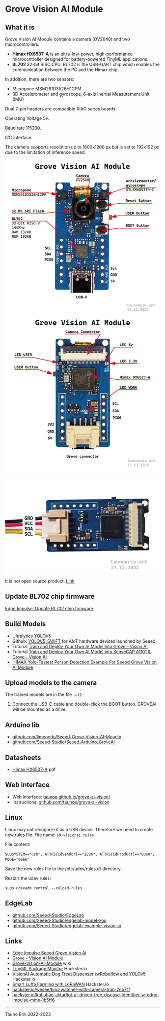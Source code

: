 # Grove Vision AI Module

## What it is

Grove Vision AI Module contains a camera (OV2640) and two microcontrollers.

- **Himax HX6537-A** is an ultra-low-power, high-performance microcontroller designed for battery-powered TinyML applications.
- **BL702** 32-bit RISC CPU. BL702 is the USB-UART chip which enables the communication between the PC and the Himax chip.

In addition, there are two sensors:

- Micropone MSM261D3526H1CPM
- 3D Accelerometer and gyroscope,  6-axis Inertial Measurement Unit (IMU)

Dual 7-pin headers are compatible XIAO series boards.

Operating Voltage 5v.

Baud rate 115200.

I2C interface.

The camera supports resolution up to 1600x1200 px but is set to 192x192 px due to the limitation of inference speed.

![Vision AI Module Front](img/Grove_vision_ai-01.jpg)
![Vision AI Module Back](img/Grove_vision_ai-02.jpg)

![Grove pins](img/Grove_pins-01.jpg)

It is not open source product. [Link](https://forum.seeedstudio.com/t/possibility-on-writing-custom-firmware-for-grove-vision-ai-module/266540/6)

## Update BL702 chip firmware

[Edge Impulse: Update BL702 chip firmware](https://docs.edgeimpulse.com/docs/development-platforms/officially-supported-mcu-targets/seeed-grove-vision-ai#1.-update-bl702-chip-firmware)

## Build Models

- [Ultralytics YOLOv5](https://ultralytics.com/yolov5)
- Github: [YOLOV5-SWIFT](https://github.com/Seeed-Studio/yolov5-swift) for AIoT hardware devices launched by Seeed
- Tutorial [Train and Deploy Your Own AI Model Into Grove - Vision AI](https://wiki.seeedstudio.com/Train-Deploy-AI-Model/)
- Tutorial [Train and Deploy Your Own AI Model Into SenseCAP A1101 & Grove - Vision AI](https://wiki.seeedstudio.com/Train-Deploy-AI-Model-A1101-Grove-Vision-AI/)
- [HIMAX Yolo-Fastest Person Detection Example For Seeed Grove Vision AI Module](https://github.com/HimaxSmartSensing/WE_I_Plus_User_Examples/tree/main/HIMAX_Yolo_Fastest_Person_Detection_Example_For_Grove_AI)

## Upload models to the camera

The trained models are in the file `.uf2`

1. Connect the USB-C cable and double-click the BOOT button. GROVEAI will be mounted as a drive.

## Arduino lib

- [github.com/limengdu/Seeed-Grove-Vision-AI-Moudle](https://github.com/limengdu/Seeed-Grove-Vision-AI-Moudle)
- [github.com/Seeed-Studio/Seeed_Arduino_GroveAI](https://github.com/Seeed-Studio/Seeed_Arduino_GroveAI)

## Datasheets

- [Himax HX6537-A](datasheets/Himax_HX6537-A09TDIG-1111V_Datasheet.pdf) pdf

## Web interface

- Web interface: [taunoe.github.io/grove-ai-vision/](https://taunoe.github.io/grove-ai-vision/)
- Instructions: [github.com/taunoe/grove-ai-vision](https://github.com/taunoe/grove-ai-vision)

## Linux

Linux may not recognize it as a USB device. Therefore we need to create new rules file. File name: `60-visionai.rules`

File content:

`SUBSYSTEM=="usb", ATTRS{idVendor}=="2886", ATTRS{idProduct}=="8060", MODE="0666"`

Save the new rules file to the /etc/udev/rules.d/ directory.

Restart the udev rules:

`sudo udevadm control --reload-rules`

## EdgeLab

- [github.com/Seeed-Studio/EdgeLab](https://github.com/Seeed-Studio/EdgeLab)
- [github.com/Seeed-Studio/edgelab-model-zoo](https://github.com/Seeed-Studio/edgelab-model-zoo)
- [github.com/Seeed-Studio/edgelab-example-vision-ai](https://github.com/Seeed-Studio/edgelab-example-vision-ai)

## Links

- [Edge Impulse Seeed Grove Vision Ai](https://docs.edgeimpulse.com/docs/development-platforms/officially-supported-mcu-targets/seeed-grove-vision-ai)
- [Grove - Vision AI Module](https://www.seeedstudio.com/Grove-Vision-AI-Module-p-5457.html)
- [Grove-Vision-AI-Module](https://wiki.seeedstudio.com/Grove-Vision-AI-Module/) wiki
- [TinyML Package Monitor](https://www.hackster.io/hendra/tinyml-package-monitor-ef4710) Hackster.io
- [VisionAI Automatic Dog Treat Dispenser /wRoboflow and YOLOv5](https://www.hackster.io/satoshiii/visionai-automatic-dog-treat-dispenser-wroboflow-and-yolov5-a71fd2) Hackster.io
- [Smart Luffa Farming with LoRaWAN](https://www.hackster.io/meilily-li/smart-luffa-farming-with-lorawan-b705b0) Hackster.io
- [hackster.io/wesee/bird-watcher-with-camera-trap-2cb71f](https://www.hackster.io/wesee/bird-watcher-with-camera-trap-2cb71f)
- [hackster.io/kutluhan-aktar/iot-ai-driven-tree-disease-identifier-w-edge-impulse-mms-1b5ff6](https://www.hackster.io/kutluhan-aktar/iot-ai-driven-tree-disease-identifier-w-edge-impulse-mms-1b5ff6)
___
Tauno Erik 2022-2023

